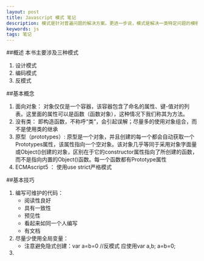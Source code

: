 ```yaml
---
layout: post
title: Javascript 模式 笔记
description: 模式是针对普遍问题的解决方案。更进一步说，模式是解决一类特定问题的模板
keywords: js 
tags: 笔记
---
```


##概述
本书主要涉及三种模式

   1. 设计模式
   2. 编码模式
   3. 反模式

##基本概念

   1. 面向对象：
   对象仅仅是一个容器，该容器包含了命名的属性、键-值对的列表。这里面的属性可以是函数（函数对象），这种情况下我们称其为方法。
   2. 没有类：
   即构造函数，不称呼“类”，会引起误解；尽量多的使用对象组合，而不是使用类的继承
   3. 原型（prototypes）:
   原型是一个对象，并且创建的每一个都会自动获取一个Prototypes属性，该属性指向一个空对象。该对象几乎等同于采用对象字面量或Object()创建的对象，区别在于它的constructor属性指向了所创建的函数，而不是指向内置的Object()函数。每一个函数都有Prototype属性
   4. ECMAscript5 ：
   使用use strict严格模式

##基本技巧

   1. 编写可维护的代码：
      * 阅读性良好
      * 具有一致性
      * 预见性
      * 看起来如同一个人编写
      * 有文档
   2. 尽量少使用全局变量：
      * 注意避免隐式创建：var a=b=0 //反模式
      应使用var a,b; a=b=0;
   3. 




